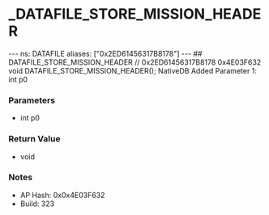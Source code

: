 # _DATAFILE_STORE_MISSION_HEADER

--- ns: DATAFILE aliases: ["0x2ED61456317B8178"] --- ## DATAFILE_STORE_MISSION_HEADER  // 0x2ED61456317B8178 0x4E03F632 void DATAFILE_STORE_MISSION_HEADER();  NativeDB Added Parameter 1: int p0

### Parameters
* int p0

### Return Value
* void

### Notes
* AP Hash: 0x0x4E03F632
* Build: 323

